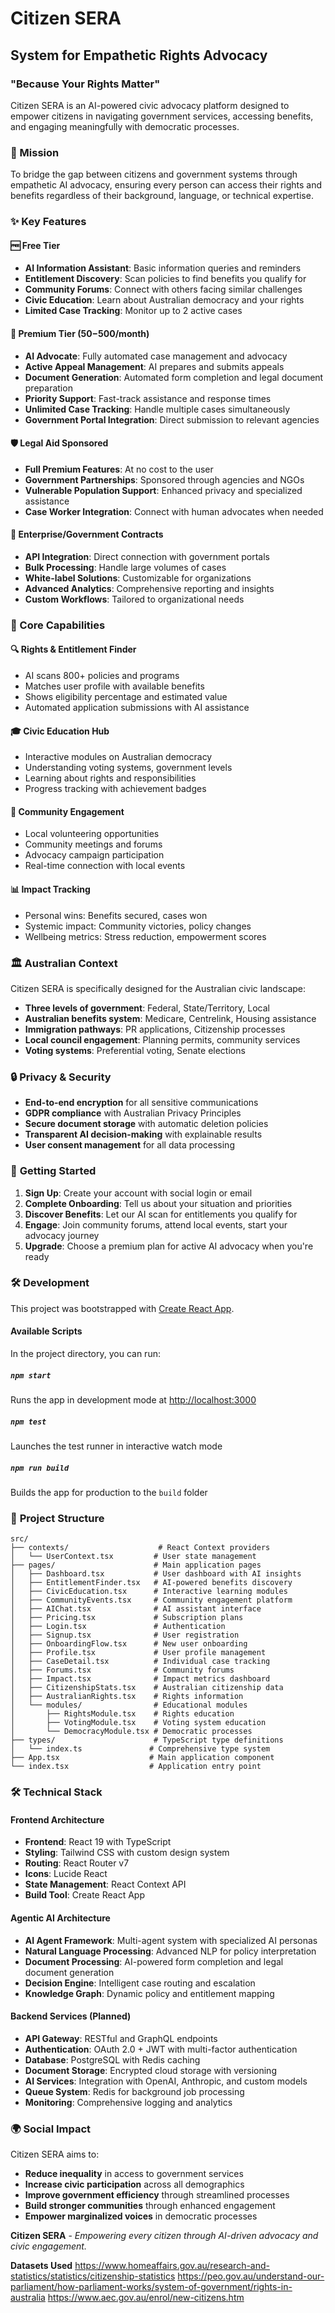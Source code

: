 # Citizen SERA
## System for Empathetic Rights Advocacy
### "Because Your Rights Matter"

Citizen SERA is an AI-powered civic advocacy platform designed to empower citizens in navigating government services, accessing benefits, and engaging meaningfully with democratic processes.

### 🎯 Mission

To bridge the gap between citizens and government systems through empathetic AI advocacy, ensuring every person can access their rights and benefits regardless of their background, language, or technical expertise.

### ✨ Key Features

#### 🆓 **Free Tier**
- **AI Information Assistant**: Basic information queries and reminders
- **Entitlement Discovery**: Scan policies to find benefits you qualify for
- **Community Forums**: Connect with others facing similar challenges
- **Civic Education**: Learn about Australian democracy and your rights
- **Limited Case Tracking**: Monitor up to 2 active cases

#### 👑 **Premium Tier ($50-$500/month)**
- **AI Advocate**: Fully automated case management and advocacy
- **Active Appeal Management**: AI prepares and submits appeals
- **Document Generation**: Automated form completion and legal document preparation
- **Priority Support**: Fast-track assistance and response times
- **Unlimited Case Tracking**: Handle multiple cases simultaneously
- **Government Portal Integration**: Direct submission to relevant agencies

#### 🛡️ **Legal Aid Sponsored**
- **Full Premium Features**: At no cost to the user
- **Government Partnerships**: Sponsored through agencies and NGOs
- **Vulnerable Population Support**: Enhanced privacy and specialized assistance
- **Case Worker Integration**: Connect with human advocates when needed

#### 🏢 **Enterprise/Government Contracts**
- **API Integration**: Direct connection with government portals
- **Bulk Processing**: Handle large volumes of cases
- **White-label Solutions**: Customizable for organizations
- **Advanced Analytics**: Comprehensive reporting and insights
- **Custom Workflows**: Tailored to organizational needs

### 🌟 Core Capabilities

#### 🔍 **Rights & Entitlement Finder**
- AI scans 800+ policies and programs
- Matches user profile with available benefits
- Shows eligibility percentage and estimated value
- Automated application submissions with AI assistance

#### 🎓 **Civic Education Hub**
- Interactive modules on Australian democracy
- Understanding voting systems, government levels
- Learning about rights and responsibilities
- Progress tracking with achievement badges

#### 🤝 **Community Engagement**
- Local volunteering opportunities
- Community meetings and forums
- Advocacy campaign participation
- Real-time connection with local events

#### 📊 **Impact Tracking**
- Personal wins: Benefits secured, cases won
- Systemic impact: Community victories, policy changes
- Wellbeing metrics: Stress reduction, empowerment scores

### 🏛️ **Australian Context**

Citizen SERA is specifically designed for the Australian civic landscape:

- **Three levels of government**: Federal, State/Territory, Local
- **Australian benefits system**: Medicare, Centrelink, Housing assistance
- **Immigration pathways**: PR applications, Citizenship processes
- **Local council engagement**: Planning permits, community services
- **Voting systems**: Preferential voting, Senate elections

### 🔒 **Privacy & Security**

- **End-to-end encryption** for all sensitive communications
- **GDPR compliance** with Australian Privacy Principles
- **Secure document storage** with automatic deletion policies
- **Transparent AI decision-making** with explainable results
- **User consent management** for all data processing

### 🚀 **Getting Started**

1. **Sign Up**: Create your account with social login or email
2. **Complete Onboarding**: Tell us about your situation and priorities
3. **Discover Benefits**: Let our AI scan for entitlements you qualify for
4. **Engage**: Join community forums, attend local events, start your advocacy journey
5. **Upgrade**: Choose a premium plan for active AI advocacy when you're ready

### 🛠️ **Development**

This project was bootstrapped with [Create React App](https://github.com/facebook/create-react-app).

#### Available Scripts

In the project directory, you can run:

##### `npm start`
Runs the app in development mode at [http://localhost:3000](http://localhost:3000)

##### `npm test`
Launches the test runner in interactive watch mode

##### `npm run build`
Builds the app for production to the `build` folder

### 📁 **Project Structure**

```
src/
├── contexts/                    # React Context providers
│   └── UserContext.tsx         # User state management
├── pages/                      # Main application pages
│   ├── Dashboard.tsx           # User dashboard with AI insights
│   ├── EntitlementFinder.tsx   # AI-powered benefits discovery
│   ├── CivicEducation.tsx      # Interactive learning modules
│   ├── CommunityEvents.tsx     # Community engagement platform
│   ├── AIChat.tsx              # AI assistant interface
│   ├── Pricing.tsx             # Subscription plans
│   ├── Login.tsx               # Authentication
│   ├── Signup.tsx              # User registration
│   ├── OnboardingFlow.tsx      # New user onboarding
│   ├── Profile.tsx             # User profile management
│   ├── CaseDetail.tsx          # Individual case tracking
│   ├── Forums.tsx              # Community forums
│   ├── Impact.tsx              # Impact metrics dashboard
│   ├── CitizenshipStats.tsx    # Australian citizenship data
│   ├── AustralianRights.tsx    # Rights information
│   └── modules/                # Educational modules
│       ├── RightsModule.tsx    # Rights education
│       ├── VotingModule.tsx    # Voting system education
│       └── DemocracyModule.tsx # Democratic processes
├── types/                      # TypeScript type definitions
│   └── index.ts               # Comprehensive type system
├── App.tsx                    # Main application component
└── index.tsx                  # Application entry point
```

### 🛠️ **Technical Stack**

#### Frontend Architecture
- **Frontend**: React 19 with TypeScript
- **Styling**: Tailwind CSS with custom design system
- **Routing**: React Router v7
- **Icons**: Lucide React
- **State Management**: React Context API
- **Build Tool**: Create React App

#### Agentic AI Architecture
- **AI Agent Framework**: Multi-agent system with specialized AI personas
- **Natural Language Processing**: Advanced NLP for policy interpretation
- **Document Processing**: AI-powered form completion and legal document generation
- **Decision Engine**: Intelligent case routing and escalation
- **Knowledge Graph**: Dynamic policy and entitlement mapping

#### Backend Services (Planned)
- **API Gateway**: RESTful and GraphQL endpoints
- **Authentication**: OAuth 2.0 + JWT with multi-factor authentication
- **Database**: PostgreSQL with Redis caching
- **Document Storage**: Encrypted cloud storage with versioning
- **AI Services**: Integration with OpenAI, Anthropic, and custom models
- **Queue System**: Redis for background job processing
- **Monitoring**: Comprehensive logging and analytics

### 🌍 **Social Impact**

Citizen SERA aims to:

- **Reduce inequality** in access to government services
- **Increase civic participation** across all demographics  
- **Improve government efficiency** through streamlined processes
- **Build stronger communities** through enhanced engagement
- **Empower marginalized voices** in democratic processes

**Citizen SERA** - *Empowering every citizen through AI-driven advocacy and civic engagement.*


**Datasets Used**
https://www.homeaffairs.gov.au/research-and-statistics/statistics/citizenship-statistics
https://peo.gov.au/understand-our-parliament/how-parliament-works/system-of-government/rights-in-australia
https://www.aec.gov.au/enrol/new-citizens.htm

